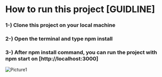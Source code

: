# How to run this project [GUIDLINE]

### 1-) Clone this project on your local machine

### 2-) Open the terminal and type npm install

### 3-) After npm install command, you can run the project with npm start on [http://localhost:3000]

![Picture1](https://user-images.githubusercontent.com/92596687/208300302-cc6ee8b7-1cd3-4aec-aba9-6dc6db38c2e2.png)
